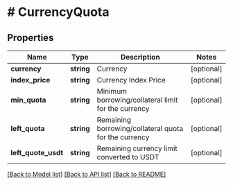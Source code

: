 # # CurrencyQuota

## Properties

Name | Type | Description | Notes
------------ | ------------- | ------------- | -------------
**currency** | **string** | Currency | [optional] 
**index_price** | **string** | Currency Index Price | [optional] 
**min_quota** | **string** | Minimum borrowing/collateral limit for the currency | [optional] 
**left_quota** | **string** | Remaining borrowing/collateral quota for the currency | [optional] 
**left_quote_usdt** | **string** | Remaining currency limit converted to USDT | [optional] 

[[Back to Model list]](../../README.md#documentation-for-models) [[Back to API list]](../../README.md#documentation-for-api-endpoints) [[Back to README]](../../README.md)
